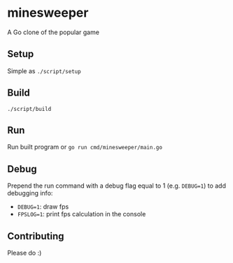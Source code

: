 # minesweeper
A Go clone of the popular game

## Setup

Simple as `./script/setup`

## Build

`./script/build`

## Run

Run built program or `go run cmd/minesweeper/main.go`

## Debug

Prepend the run command with a debug flag equal to 1 (e.g. `DEBUG=1`) to add debugging info:

- `DEBUG=1`: draw fps
- `FPSLOG=1`: print fps calculation in the console

## Contributing

Please do :)
